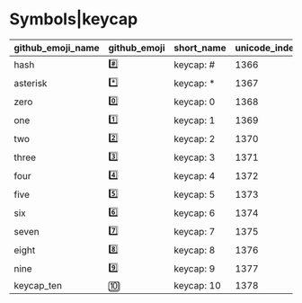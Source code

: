 # Symbols|keycap

|github_emoji_name|github_emoji|short_name|unicode_index|
|---|---|---|---|
|hash|:hash:|keycap: #|1366|
|asterisk|:asterisk:|keycap: *|1367|
|zero|:zero:|keycap: 0|1368|
|one|:one:|keycap: 1|1369|
|two|:two:|keycap: 2|1370|
|three|:three:|keycap: 3|1371|
|four|:four:|keycap: 4|1372|
|five|:five:|keycap: 5|1373|
|six|:six:|keycap: 6|1374|
|seven|:seven:|keycap: 7|1375|
|eight|:eight:|keycap: 8|1376|
|nine|:nine:|keycap: 9|1377|
|keycap_ten|:keycap_ten:|keycap: 10|1378|
